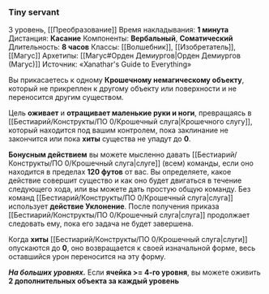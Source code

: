 ### Tiny servant
3 уровень, [[Преобразование]]
Время накладывания: **1 минута**
Дистанция: **Касание**
Компоненты: **Вербальный**, **Соматический**
Длительность: **8 часов**
Классы: [[Волшебник]], [[Изобретатель]], [[Магус]]
Архетипы: [[Магус#Орден Демиургов|Орден Демиургов (Магус)]]
Источник: «Xanathar's Guide to Everything»

Вы прикасаетесь к одному **Крошечному немагическому объекту**, который не прикреплен к другому объекту или поверхности и не переносится другим существом.

Цель **оживает** и **отращивает маленькие руки и ноги**, превращаясь в [[Бестиарий/Конструкты/ПО 0/Крошечный слуга|Крошечного слугу]], который находится под вашим контролем, пока заклинание не закончится или пока **хиты** существа не упадут до **0**.

**Бонусным действием** вы можете мысленно давать [[Бестиарий/Конструкты/ПО 0/Крошечный слуга|слуге]] (всем) команды, если оно находится в пределах **120 футов** от вас. Вы определяете, какое действие совершит существо и как оно будет двигаться в течение следующего хода, или вы можете дать простую общую команду. Без команд [[Бестиарий/Конструкты/ПО 0/Крошечный слуга|слуга]] использует **действие Уклонение**. После получения приказа [[Бестиарий/Конструкты/ПО 0/Крошечный слуга|слуга]] продолжает следовать ему, пока его задача не будет завершена.

Когда **хиты** [[Бестиарий/Конструкты/ПО 0/Крошечный слуга|слуги]] опускаются до **0**, оно возвращается к своей изначальной форме, весь оставшийся урон переносится на эту форму.

**_На больших уровнях._** Если **ячейка >= 4-го уровня**, вы можете оживить **2 дополнительных объекта за каждый уровень**